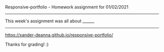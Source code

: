 Responsive-portfolio - Homework assignment for 01/02/2021

---------------------------------------------------------

This week's assignment was all about ______

---------------------------------------------------------

https://xander-deanna.github.io/responsive-portfolio/

Thanks for grading! :)